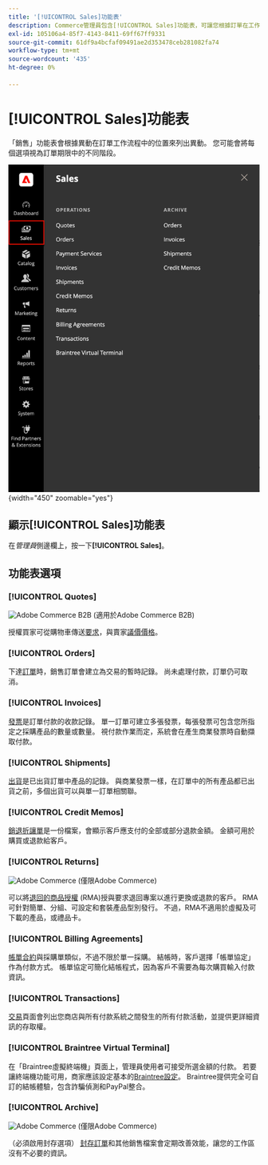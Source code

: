 ```yaml
---
title: '[!UICONTROL Sales]功能表'
description: Commerce管理員包含[!UICONTROL Sales]功能表，可讓您根據訂單在工作流程中的位置存取用於處理訂單的工具。
exl-id: 105106a4-85f7-4143-8411-69ff67ff9331
source-git-commit: 61df9a4bcfaf09491ae2d353478ceb281082fa74
workflow-type: tm+mt
source-wordcount: '435'
ht-degree: 0%

---
```


# [!UICONTROL Sales]功能表

「銷售」功能表會根據異動在訂單工作流程中的位置來列出異動。 您可能會將每個選項視為訂單期限中的不同階段。

![銷售功能表](./assets/admin-menu-sales.png){width="450" zoomable="yes"}

## 顯示[!UICONTROL Sales]功能表

在&#x200B;_管理員_&#x200B;側邊欄上，按一下&#x200B;**[!UICONTROL Sales]**。

## 功能表選項

### [!UICONTROL Quotes]

![Adobe Commerce B2B](../assets/b2b.svg) (適用於Adobe Commerce B2B)

授權買家可從購物車傳送[要求](../b2b/quote-request.md)，與賣家[議價價格](../b2b/quotes.md)。

### [!UICONTROL Orders]

下達[訂單](orders.md)時，銷售訂單會建立為交易的暫時記錄。 尚未處理付款，訂單仍可取消。

### [!UICONTROL Invoices]

[發票](invoices.md)是訂單付款的收款記錄。 單一訂單可建立多張發票，每張發票可包含您所指定之採購產品的數量或數量。 視付款作業而定，系統會在產生商業發票時自動擷取付款。

### [!UICONTROL Shipments]

[出貨](shipments.md)是已出貨訂單中產品的記錄。 與商業發票一樣，在訂單中的所有產品都已出貨之前，多個出貨可以與單一訂單相關聯。

### [!UICONTROL Credit Memos]

[銷退折讓單](credit-memos.md)是一份檔案，會顯示客戶應支付的全部或部分退款金額。 金額可用於購買或退款給客戶。

### [!UICONTROL Returns]

![Adobe Commerce](../assets/adobe-logo.svg) (僅限Adobe Commerce)

可以將[退回的商品授權](returns.md) (RMA)授與要求退回專案以進行更換或退款的客戶。 RMA可針對簡單、分組、可設定和套裝產品型別發行。 不過，RMA不適用於虛擬及可下載的產品，或禮品卡。

### [!UICONTROL Billing Agreements]

[帳單合約](paypal-billing-agreements.md)與採購單類似，不過不限於單一採購。 結帳時，客戶選擇「帳單協定」作為付款方式。 帳單協定可簡化結帳程式，因為客戶不需要為每次購買輸入付款資訊。

### [!UICONTROL Transactions]

[交易](transactions.md)頁面會列出您商店與所有付款系統之間發生的所有付款活動，並提供更詳細資訊的存取權。

### [!UICONTROL Braintree Virtual Terminal]

在「Braintree虛擬終端機」頁面上，管理員使用者可接受所選金額的付款。 若要讓終端機功能可用，商家應該設定基本的[Braintree設定](braintree.md)。 Braintree提供完全可自訂的結帳體驗，包含詐騙偵測和PayPal整合。

### [!UICONTROL Archive]

![Adobe Commerce](../assets/adobe-logo.svg) (僅限Adobe Commerce)

（必須啟用封存選項） [封存訂單](order-archive.md)和其他銷售檔案會定期改善效能，讓您的工作區沒有不必要的資訊。
